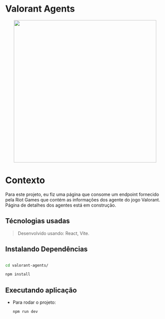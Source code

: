 # Valorant Agents

<p align='center'>
<img width='450' src='/src/assets/valorant-agents.gif'>
</p>

# Contexto
Para este projeto, eu fiz uma página que consome um endpoint fornecido pela Riot Games que contém as informações dos agente do jogo Valorant.
Página de detalhes dos agentes está em construção.

## Técnologias usadas

> Desenvolvido usando: React, Vite.

## Instalando Dependências

```bash

cd valorant-agents/ 

npm install

``` 

## Executando aplicação

* Para rodar o projeto:

  ```
  npm run dev
  
  ```



